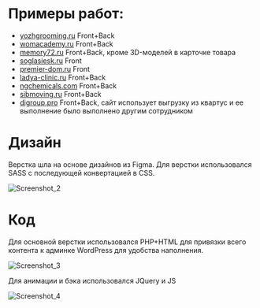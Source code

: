 # Примеры работ: 

<ul>
  <li><a href="https://yozhgrooming.ru" target="_blank">yozhgrooming.ru</a> <span> Front+Back</span></li>
  <li><a href="https://womacademy.ru" target="_blank">womacademy.ru</a> <span> Front+Back</span></li>
  <li><a href="https://memory72.ru" target="_blank">memory72.ru</a> <span> Front+Back, кроме 3D-моделей в карточке товара</span></li>
  <li><a href="https://soglasiesk.ru" target="_blank">soglasiesk.ru</a> <span> Front</span></li>
  <li><a href="https://premier-dom.ru" target="_blank">premier-dom.ru</a> <span> Front</span></li>
  <li><a href="https://www.ladya-clinic.ru" target="_blank">ladya-clinic.ru</a> <span> Front+Back</span></li>
  <li><a href="https://www.ngchemicals.com/" target="_blank">ngchemicals.com</a><span> Front+Back</span></li>
  <li><a href="https://sibmoving.ru/" target="_blank">sibmoving.ru</a><span> Front+Back</span></li>
  <li><a href="https://digroup.pro/" target="_blank">digroup.pro</a><span> Front+Back, сайт использует выгрузку из квартус и ее выполнение было выполнено другим сотрудником</span></li>
</ul>

# Дизайн

Верстка шла на основе дизайнов из Figma. Для верстки использовался SASS с последующей конвертацией в CSS.

![Screenshot_2](https://github.com/user-attachments/assets/2bf1a02d-2979-4b85-aab7-032c33ca9a16)


# Код

Для основной верстки использовался PHP+HTML для привязки всего контента к админке WordPress для удобства наполнения.

![Screenshot_3](https://github.com/user-attachments/assets/52e50753-66d6-451c-aa0f-8ba68adff9d9)

Для анимации и бэка использовался JQuery и JS

![Screenshot_4](https://github.com/user-attachments/assets/e7891b55-a003-4cde-ab4a-6d834d2f7901)


